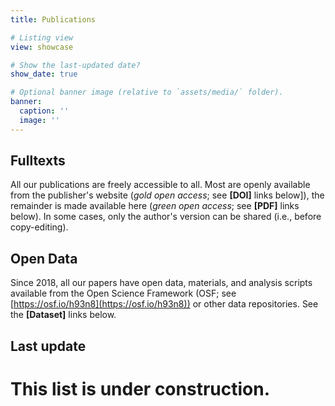 ```yaml
---
title: Publications

# Listing view
view: showcase

# Show the last-updated date?
show_date: true

# Optional banner image (relative to `assets/media/` folder).
banner:
  caption: ''
  image: ''
---
```


## **Fulltexts**
All our publications are freely accessible to all. Most are openly available from the publisher's website (*gold open access*; see **[DOI]** links below]), the remainder is made available here (*green open access*; see **[PDF]** links below). In some cases, only the author's version can be shared (i.e., before copy-editing).

## **Open Data**
Since 2018, all our papers have open data, materials, and analysis scripts available from the Open Science Framework (OSF; see [https://osf.io/h93n8](https://osf.io/h93n8)) or other data repositories. See the **[Dataset]** links below.

## **Last update**
<div id="current_date"></p>
<script>
date = new Date();
year = date.getFullYear();
month = date.getMonth() + 1;
day = date.getDate();
document.getElementById("current_date").innerHTML = month + "/" + day + "/" + year + " (m/d/y)";
</script>

# **This list is under construction**.

<br />
<br />
